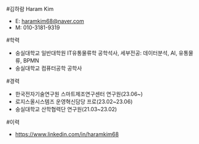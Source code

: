 #김하람 Haram Kim
- E: haramkim68@naver.com
- M: 010-3181-9319

#학력
- 숭실대학교 일반대학원 IT유통물류학 공학석사, 세부전공: 데이터분석, AI, 유통물류, BPMN
- 숭실대학교 컴퓨터공학 공학사

#경력
- 한국전자기술연구원 스마트제조연구센터 연구원(23.06~)
- 로지스올시스템즈 운영혁신담당 프로(23.02~23.06)
- 숭실대학교 산학협력단 연구원(21.03~23.02)

#이력
- https://www.linkedin.com/in/haramkim68
